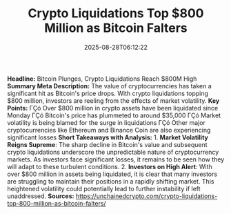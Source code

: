 ﻿---
title: "Crypto Liquidations Top $800 Million as Bitcoin Falters"
date: "2025-08-28T06:12:22"
category: "Markets"
summary: ""
slug: "crypto liquidations top 800 million as bitcoin falters"
source_urls:
  - "https://unchainedcrypto.com/crypto-liquidations-top-800-million-as-bitcoin-falters/"
seo:
  title: "Crypto Liquidations Top $800 Million as Bitcoin Falters | Hash n Hedge"
  description: ""
  keywords: ["news", "markets", "brief"]
---
**Headline:** Bitcoin Plunges, Crypto Liquidations Reach $800M High  **Summary Meta Description:** The value of cryptocurrencies has taken a significant hit as Bitcoin's price drops. With crypto liquidations topping $800 million, investors are reeling from the effects of market volatility.  **Key Points:**  ΓÇó Over $800 million in crypto assets have been liquidated since Monday ΓÇó Bitcoin's price has plummeted to around $35,000 ΓÇó Market volatility is being blamed for the surge in liquidations ΓÇó Other major cryptocurrencies like Ethereum and Binance Coin are also experiencing significant losses  **Short Takeaways with Analysis:**  1. **Market Volatility Reigns Supreme**: The sharp decline in Bitcoin's value and subsequent crypto liquidations underscore the unpredictable nature of cryptocurrency markets. As investors face significant losses, it remains to be seen how they will adapt to these turbulent conditions. 2. **Investors on High Alert**: With over $800 million in assets being liquidated, it is clear that many investors are struggling to maintain their positions in a rapidly shifting market. This heightened volatility could potentially lead to further instability if left unaddressed.  **Sources:** https://unchainedcrypto.com/crypto-liquidations-top-800-million-as-bitcoin-falters/ 

